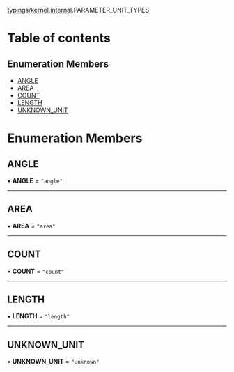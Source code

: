 [typings/kernel](../modules/typings_kernel.md).[internal](../modules/typings_kernel._internal_.md).PARAMETER_UNIT_TYPES

# Table of contents

## Enumeration Members

- [ANGLE](typings_kernel._internal_.PARAMETER_UNIT_TYPES.md#angle)
- [AREA](typings_kernel._internal_.PARAMETER_UNIT_TYPES.md#area)
- [COUNT](typings_kernel._internal_.PARAMETER_UNIT_TYPES.md#count)
- [LENGTH](typings_kernel._internal_.PARAMETER_UNIT_TYPES.md#length)
- [UNKNOWN\_UNIT](typings_kernel._internal_.PARAMETER_UNIT_TYPES.md#unknown_unit)

# Enumeration Members

## ANGLE

• **ANGLE** = ``"angle"``

___

## AREA

• **AREA** = ``"area"``

___

## COUNT

• **COUNT** = ``"count"``

___

## LENGTH

• **LENGTH** = ``"length"``

___

## UNKNOWN\_UNIT

• **UNKNOWN\_UNIT** = ``"unknown"``
